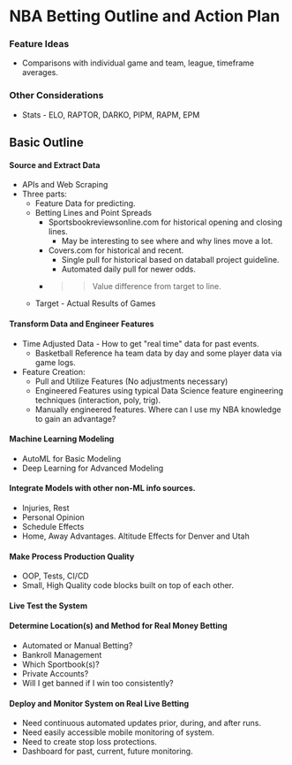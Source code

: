 # NBA Betting Outline and Action Plan

### Feature Ideas
* Comparisons with individual game and team, league, timeframe averages.

### Other Considerations
* Stats - ELO, RAPTOR, DARKO, PIPM, RAPM, EPM    

## Basic Outline
#### Source and Extract Data
* APIs and Web Scraping
* Three parts:
    * Feature Data for predicting.
    * Betting Lines and Point Spreads
        * Sportsbookreviewsonline.com for historical opening and closing lines.
            * May be interesting to see where and why lines move a lot.
        * Covers.com for historical and recent.
            * Single pull for historical based on databall project guideline.
            * Automated daily pull for newer odds.
        * >> Value difference from target to line.
    * Target - Actual Results of Games

#### Transform Data and Engineer Features
* Time Adjusted Data - How to get "real time" data for past events.
    * Basketball Reference ha team data by day and some player data via game logs. 
* Feature Creation:
    * Pull and Utilize Features (No adjustments necessary)
    * Engineered Features using typical Data Science feature engineering techniques (interaction, poly, trig).
    * Manually engineered features. Where can I use my NBA knowledge to gain an advantage?

#### Machine Learning Modeling
* AutoML for Basic Modeling
* Deep Learning for Advanced Modeling

#### Integrate Models with other non-ML info sources.
* Injuries, Rest
* Personal Opinion
* Schedule Effects
* Home, Away Advantages. Altitude Effects for Denver and Utah

#### Make Process Production Quality
* OOP, Tests, CI/CD
* Small, High Quality code blocks built on top of each other.

#### Live Test the System

#### Determine Location(s) and Method for Real Money Betting
* Automated or Manual Betting?
* Bankroll Management
* Which Sportbook(s)?
* Private Accounts?
* Will I get banned if I win too consistently?

#### Deploy and Monitor System on Real Live Betting
* Need continuous automated updates prior, during, and after runs.
* Need easily accessible mobile monitoring of system. 
* Need to create stop loss protections.
* Dashboard for past, current, future monitoring.
